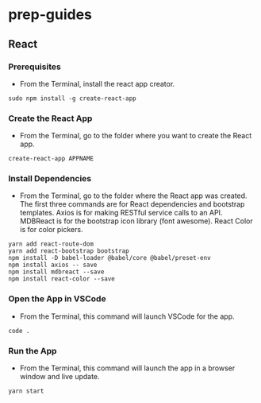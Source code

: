 # prep-guides

## React

### Prerequisites
* From the Terminal, install the react app creator.
```
sudo npm install -g create-react-app
```

### Create the React App
* From the Terminal, go to the folder where you want to create the React app.
```
create-react-app APPNAME
```

### Install Dependencies
* From the Terminal, go to the folder where the React app was created. The first three commands are for React dependencies and bootstrap templates. Axios is for making RESTful service calls to an API. MDBReact is for the bootstrap icon library (font awesome). React Color is for color pickers. 
```
yarn add react-route-dom
yarn add react-bootstrap bootstrap
npm install -D babel-loader @babel/core @babel/preset-env
npm install axios -- save
npm install mdbreact --save
npm install react-color --save
```

### Open the App in VSCode
* From the Terminal, this command will launch VSCode for the app.
```
code .
```

### Run the App
* From the Terminal, this command will launch the app in a browser window and live update.
```
yarn start
```
